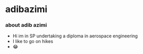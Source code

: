 # adibazimi
### about adib azimi
 - Hi im in SP undertaking a diploma in aerospace engineering
 - I like to go on hikes
 - 😂
